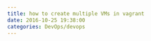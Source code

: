 ```yaml
---
title: how to create multiple VMs in vagrant
date: 2016-10-25 19:38:00
categories: DevOps/devops
---
```

